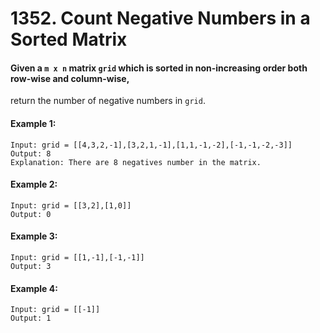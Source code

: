 # 1352. Count Negative Numbers in a Sorted Matrix

#### Given a `m x n` matrix `grid` which is sorted in non-increasing order both row-wise and column-wise,

return the number of negative numbers in `grid`.

#### Example 1:

```
Input: grid = [[4,3,2,-1],[3,2,1,-1],[1,1,-1,-2],[-1,-1,-2,-3]]
Output: 8
Explanation: There are 8 negatives number in the matrix.
```

#### Example 2:

```
Input: grid = [[3,2],[1,0]]
Output: 0
```

#### Example 3:

```
Input: grid = [[1,-1],[-1,-1]]
Output: 3
```

#### Example 4:

```
Input: grid = [[-1]]
Output: 1
```
